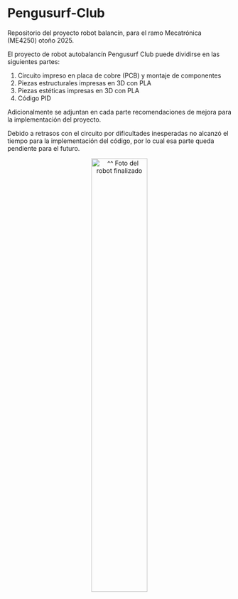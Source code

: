 # Pengusurf-Club
Repositorio del proyecto robot balancín, para el ramo Mecatrónica (ME4250) otoño 2025.

El proyecto de robot autobalancín Pengusurf Club puede dividirse en las siguientes partes:

1) Circuito impreso en placa de cobre (PCB) y montaje de componentes
2) Piezas estructurales impresas en 3D con PLA
3) Piezas estéticas impresas en 3D con PLA
4) Código PID

Adicionalmente se adjuntan en cada parte recomendaciones de mejora para la implementación del proyecto.

Debido a retrasos con el circuito por dificultades inesperadas no alcanzó el tiempo para la implementación del código, por lo cual esa parte queda pendiente para el futuro.

<p align="center">
<img src="https://github.com/user-attachments/assets/e701415c-e9a5-4b56-874d-1a120d922707" width=50% height=50% alt="^^ Foto del robot finalizado">
